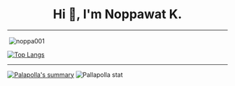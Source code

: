 <h1 align="center">Hi 👋, I'm Noppawat K.</h1>

<hr>
<p>&nbsp;<img align="center" src="https://github-readme-stats.vercel.app/api?username=noppa001&show_icons=true&locale=en&theme=tokyonight" alt="noppa001" /></p>

[![Top Langs](https://github-readme-stats.vercel.app/api/top-langs/?username=noppa001&layout=compact&theme=tokyonight)](https://github.com/noppa001/github-readme-stats)
<hr>

[![Palapolla's summary](https://github-profile-summary-cards.vercel.app/api/cards/profile-details?username=noppa001&theme=monokai)](https://github.com/vn7n24fzkq/github-profile-summary-cards-example/tree/master/profile-summary-card-output)
![Pallapolla stat](https://github-profile-summary-cards.vercel.app/api/cards/stats?username=WatcharapolxFa&theme=monokai)
